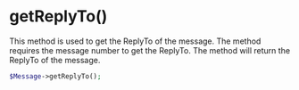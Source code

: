 # getReplyTo()
This method is used to get the ReplyTo of the message. The method requires the message number to get the ReplyTo. The method will return the ReplyTo of the message.

```php
$Message->getReplyTo();
```

